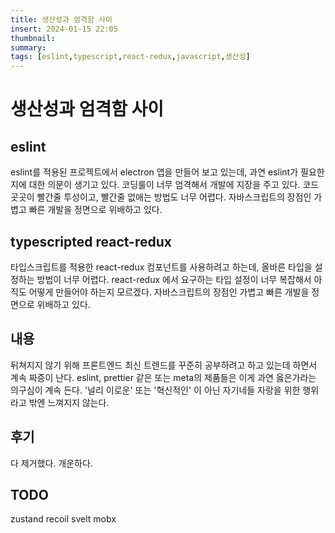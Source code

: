 ```yaml
---
title: 생산성과 엄격함 사이
insert: 2024-01-15 22:05
thumbnail: 
summary: 
tags: [eslint,typescript,react-redux,javascript,생산성]
---
```


# 생산성과 엄격함 사이

## eslint
eslint를 적용된 프로젝트에서 electron 앱을 만들어 보고 있는데, 과연 eslint가 필요한지에 대한 의문이 생기고 있다. 코딩룰이 너무 엄격해서 개발에 지장을 주고 있다. 코드 곳곳이 빨간줄 투성이고, 빨간줄 없애는 방법도 너무 어렵다. 자바스크립트의 장점인 가볍고 빠른 개발을 정면으로 위배하고 있다.

## typescripted react-redux
타입스크립트를 적용한 react-redux 컴포넌트를 사용하려고 하는데, 올바른 타입을 설정하는 방법이 너무 어렵다. react-redux 에서 요구하는 타입 설정이 너무 복잡해서 아직도 어떻게 만들어야 하는지 모르겠다. 자바스크립트의 장점인 가볍고 빠른 개발을 정면으로 위배하고 있다.

## 내용
뒤쳐지지 않기 위해 프론트엔드 최신 트렌드를 꾸준히 공부하려고 하고 있는데 하면서 계속 짜증이 난다. eslint, prettier 같은 또는 meta의 제품들은 이게 과연 옳은가라는 의구심이 계속 든다. '널리 이로운' 또는 '혁신적인' 이 아닌 자기네들 자랑을 위한 행위라고 밖엔 느껴지지 않는다.

## 후기
다 제거했다. 개운하다.

## TODO
zustand recoil svelt mobx
